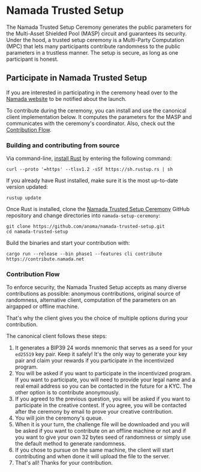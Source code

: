 # Namada Trusted Setup

The Namada Trusted Setup Ceremony generates the public parameters for the Multi-Asset Shielded Pool (MASP) circuit and guarantees its security. Under the hood, a trusted setup ceremony is a Multi-Party Computation (MPC) that lets many participants contribute randomness to the public parameters in a trustless manner. The setup is secure, as long as one participant is honest.

## Participate in Namada Trusted Setup
If you are interested in participating in the ceremony head over to the [Namada website](https://namada.net/trusted-setup.html) to be notified about the launch.

To contribute during the ceremony, you can install and use the canonical client implementation below. It computes the parameters for the MASP and communicates with the ceremony's coordinator. Also, check out the [Contribution Flow](#contribution-flow).

### Building and contributing from source

Via command-line, [install Rust](https://www.rust-lang.org/tools/install) by entering the following command:
```
curl --proto '=https' --tlsv1.2 -sSf https://sh.rustup.rs | sh
```

If you already have Rust installed, make sure it is the most up-to-date version updated:
```
rustup update
```

Once Rust is installed, clone the [Namada Trusted Setup Ceremony](https://github.com/anoma/namada-trusted-setup) GitHub repository and change directories into `namada-setup-ceremony`:
```
git clone https://github.com/anoma/namada-trusted-setup.git
cd namada-trusted-setup
```

Build the binaries and start your contribution with:
```
cargo run --release --bin phase1 --features cli contribute https://contribute.namada.net
```

### Contribution Flow

To enforce security, the Namada Trusted Setup accepts as many diverse contributions as possible: anonymous contributions, original source of randomness, alternative client, computation of the parameters on an airgapped or offline machine.

That's why the client gives you the choice of multiple options during your contribution.

The canonical client follows these steps:
1. It generates a BIP39 24 words mnemonic that serves as a seed for your `ed25519` key pair. Keep it safely! It's the only way to generate your key pair and claim your rewards if you participate in the incentivized program.
2. You will be asked if you want to participate in the incentivized program. If you want to participate, you will need to provide your legal name and a real email address so you can be contacted in the future for a KYC. The other option is to contribute anonymously.
3. If you agreed to the previous question, you will be asked if you want to participate in the creative contest. If you agree, you will be contacted after the ceremony by email to prove your creative contribution.
4. You will join the ceremony's queue.
5. When it is your turn, the challenge file will be downloaded and you will be asked if you want to contribute on an offline machine or not and if you want to give your own 32 bytes seed of randomness or simply use the default method to generate randomness.
6. If you chose to pursue on the same machine, the client will start contributing and when done it will upload the file to the server.
7. That's all! Thanks for your contribution. 

